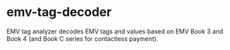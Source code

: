 # emv-tag-decoder
EMV tag analyzer decodes EMV tags and values based on EMV Book 3 and Book 4 (and Book C series for contactless payment).
